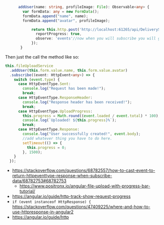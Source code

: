 ```typescript
      addUser(name: string, profileImage: File): Observable<any> {
        var formData: any = new FormData();
        formData.append("name", name);
        formData.append("avatar", profileImage);

            return this.http.post('http://localhost:61265/api/DeliverySys/',formData,{
              reportProgress: true,
              observe: 'events'//now when you will subscribe you will get the events, in his case he neded responseType: 'blob', because from the back end he was receiving the blob too.
            });
       }
```

Then just the call the method like so:

```typescript
this.fileUploadService
  .addUser(this.form.value.name, this.form.value.avatar)
  .subscribe((event: HttpEvent<any>) => {
    switch (event.type) {
      case HttpEventType.Sent:
        console.log("Request has been made!");
        break;
      case HttpEventType.ResponseHeader:
        console.log("Response header has been received!");
        break;
      case HttpEventType.UploadProgress:
        this.progress = Math.round((event.loaded / event.total) * 100);
        console.log(`Uploaded! ${this.progress}%`);
        break;
      case HttpEventType.Response:
        console.log("User successfully created!", event.body);
        //add whatever thing you have to do here.
        setTimeout(() => {
          this.progress = 0;
        }, 1500);
    }
  });
```

- https://stackoverflow.com/questions/68782557/how-to-cast-event-to-return-httpeventtype-response-when-subscribe-data/68782753#68782753
  - https://www.positronx.io/angular-file-upload-with-progress-bar-tutorial/
- https://angular.io/guide/http-track-show-request-progress
- `if (event instanceof HttpResponse) {` https://stackoverflow.com/questions/47409225/where-and-how-to-use-httpresponse-in-angular2
- https://angular.io/guide/http
